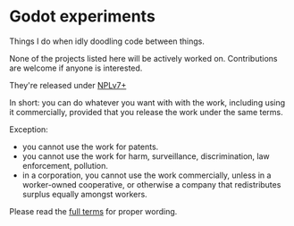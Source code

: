 # Godot experiments

Things I do when idly doodling code between things.

None of the projects listed here will be actively worked on. Contributions are welcome if anyone is interested.

They're released under [NPLv7+](https://thufie.lain.haus/NPL.html)

In short: you can do whatever you want with with the work, including using it commercially, provided that you release the work under the same terms.

Exception:

- you cannot use the work for patents.
- you cannot use the work for harm, surveillance, discrimination, law enforcement, pollution.
- in a corporation, you cannot use the work commercially, unless in a worker-owned cooperative, or otherwise a company that redistributes surplus equally amongst workers.

Please read the [full terms](./LICENSE) for proper wording.